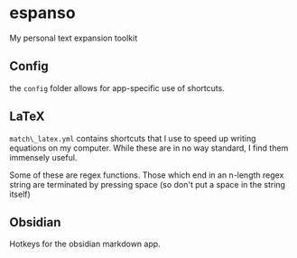 # espanso
My personal text expansion toolkit


## Config

the `config` folder allows for app-specific use of shortcuts. 

## LaTeX

`match\_latex.yml` contains shortcuts that I use to speed up writing equations on my computer. While these are in no way standard, I find them immensely useful.

Some of these are regex functions. Those which end in an n-length regex string are terminated by pressing space (so don't put a space in the string itself)

## Obsidian

Hotkeys for the obsidian markdown app.